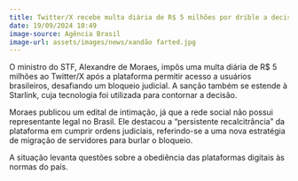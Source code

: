 ```yaml
---
title: Twitter/X recebe multa diária de R$ 5 milhões por drible a decisão judicial
date: 19/09/2024 10:49
image-source: Agência Brasil
image-url: assets/images/news/xandão farted.jpg
---
```


O ministro do STF, Alexandre de Moraes, impôs uma multa diária de R$ 5 milhões ao Twitter/X após a plataforma permitir acesso a usuários brasileiros, desafiando um bloqueio judicial. A sanção também se estende à Starlink, cuja tecnologia foi utilizada para contornar a decisão.

Moraes publicou um edital de intimação, já que a rede social não possui representante legal no Brasil. Ele destacou a “persistente recalcitrância” da plataforma em cumprir ordens judiciais, referindo-se a uma nova estratégia de migração de servidores para burlar o bloqueio.

A situação levanta questões sobre a obediência das plataformas digitais às normas do país.